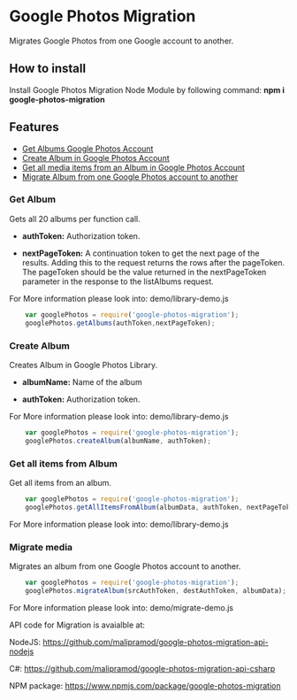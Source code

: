 # Google Photos Migration

Migrates Google Photos from one Google account to another.

## How to install

Install Google Photos Migration Node Module by following command:
**npm i google-photos-migration**

## Features

* [Get Albums Google Photos Account](#how-to-install "Get Albums Google Photos Account")
* [Create Album in Google Photos Account](#create-album "Create Album in Google Photos Account")
* [Get all media items from an Album in Google Photos Account](#get-all-items-from-album "Get all media items from an Album in Google Photos Account")
* [Migrate Album from one Google Photos account to another](#migrate-media "Migrate Album from one Google Photos account to another")

### Get Album

Gets all 20 albums per function call.

* **authToken:** Authorization token.

* **nextPageToken:** A continuation token to get the next page of the results. Adding this to the request returns the rows after the pageToken. The pageToken should be the value returned in the nextPageToken parameter in the response to the listAlbums request.

For More information please look into: demo/library-demo.js

``` JavaScript
    var googlePhotos = require('google-photos-migration');
    googlePhotos.getAlbums(authToken,nextPageToken);
```

### Create Album

Creates Album in Google Photos Library.

* **albumName:** Name of the album

* **authToken:** Authorization token.

For More information please look into: demo/library-demo.js

``` JavaScript
    var googlePhotos = require('google-photos-migration');
    googlePhotos.createAlbum(albumName, authToken);
```

### Get all items from Album

Get all items from an album.

``` JavaScript
    var googlePhotos = require('google-photos-migration');
    googlePhotos.getAllItemsFromAlbum(albumData, authToken, nextPageToken);
```

For More information please look into: demo/library-demo.js

### Migrate media

Migrates an album from one Google Photos account to another.

``` JavaScript
    var googlePhotos = require('google-photos-migration');
    googlePhotos.migrateAlbum(srcAuthToken, destAuthToken, albumData);
```

For More information please look into: demo/migrate-demo.js

API code for Migration is avaialble at:

NodeJS: <https://github.com/malipramod/google-photos-migration-api-nodejs>

C#:     <https://github.com/malipramod/google-photos-migration-api-csharp>

NPM package: <https://www.npmjs.com/package/google-photos-migration>
